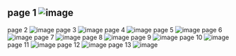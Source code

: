 page 1
![image](https://github.com/SU-sumico/dlj/assets/130117169/4844fccd-2efc-42c3-a866-bdc64567c0e3)
---
page 2
![image](https://github.com/SU-sumico/dlj/assets/130117169/1b1d8771-0e1b-45d3-af07-decfc8aae5bc)
page 3
![image](https://github.com/SU-sumico/dlj/assets/130117169/835b3f0a-680b-404c-875e-f5111609e3c7)
page 4
![image](https://github.com/SU-sumico/dlj/assets/130117169/817bc107-7b37-446d-912e-1176b3b399f9)
page 5
![image](https://github.com/SU-sumico/dlj/assets/130117169/fd179368-94b1-4dbe-9bf5-7fcf6cc2222c)
page 6
![image](https://github.com/SU-sumico/dlj/assets/130117169/227fe1be-c8f4-4d03-957d-3eb67e9ae8fd)
page 7
![image](https://github.com/SU-sumico/dlj/assets/130117169/7b5fd6b5-6763-4aec-8706-a05352ee30d6)
page 8
![image](https://github.com/SU-sumico/dlj/assets/130117169/ee77f07a-cfe5-4151-893e-aa9471b4a046)
page 9
![image](https://github.com/SU-sumico/dlj/assets/130117169/b049875a-c760-4e4b-8f87-8a3661ab4f5e)
page 10
![image](https://github.com/SU-sumico/dlj/assets/130117169/a28f3ed2-630e-4504-9e59-2fd2b0783e00)
page 11
![image](https://github.com/SU-sumico/dlj/assets/130117169/67daedcd-b91f-4d8a-abd9-8f13d7091c37)
page 12
![image](https://github.com/SU-sumico/dlj/assets/130117169/cef24c41-9b40-4fa8-b912-15388ee7376b)
page 13
![image](https://github.com/SU-sumico/dlj/assets/130117169/092a75ea-4ad5-4162-9021-502b13e4e1df)



